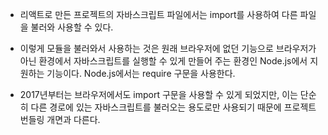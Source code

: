 - 리액트로 만든 프로젝트의 자바스크립트 파일에서는 import를 사용하여 다른 파일을 불러와 사용할 수 있다.

- 이렇게 모듈을 불러와서 사용하는 것은 원래 브라우저에 없던 기능으로 브라우저가 아닌 환경에서 자바스크립트를 실행할 수 있게 만들어 주는 환경인 Node.js에서 지원하는 기능이다. Node.js에서는 require 구문을 사용한다.

- 2017년부터는 브라우저에서도 import 구문을 사용할 수 있게 되었지만, 이는 단순히 다른 경로에 있는 자바스크립트를 불러오는 용도로만 사용되기 때문에 프로젝트 번들링 개면과 다른다.